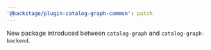 ```yaml
---
'@backstage/plugin-catalog-graph-common': patch
---
```


New package introduced between `catalog-graph` and `catalog-graph-backend`.

